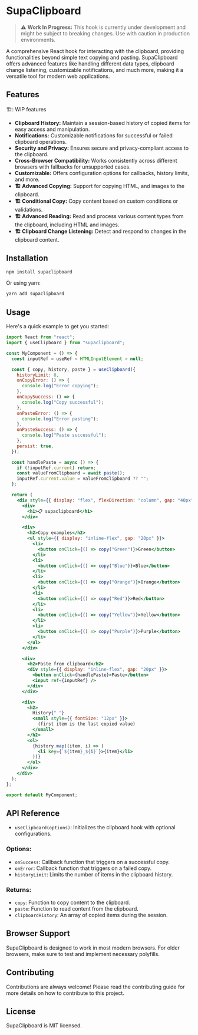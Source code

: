 # SupaClipboard

> :warning: **Work In Progress:** This hook is currently under development and might be subject to breaking changes. Use with caution in production environments.

A comprehensive React hook for interacting with the clipboard, providing functionalities beyond simple text copying and pasting. SupaClipboard offers advanced features like handling different data types, clipboard change listening, customizable notifications, and much more, making it a versatile tool for modern web applications.

## Features

🏗️: WIP features

- **Clipboard History:** Maintain a session-based history of copied items for easy access and manipulation.
- **Notifications:** Customizable notifications for successful or failed clipboard operations.
- **Security and Privacy:** Ensures secure and privacy-compliant access to the clipboard.
- **Cross-Browser Compatibility:** Works consistently across different browsers with fallbacks for unsupported cases.
- **Customizable:** Offers configuration options for callbacks, history limits, and more.
- **🏗️ Advanced Copying:** Support for copying HTML, and images to the clipboard.
- **🏗️ Conditional Copy:** Copy content based on custom conditions or validations.
- **🏗️ Advanced Reading:** Read and process various content types from the clipboard, including HTML and images.
- **🏗️ Clipboard Change Listening:** Detect and respond to changes in the clipboard content.

## Installation

```bash
npm install supaclipboard
```

Or using yarn:

```bash
yarn add supaclipboard
```

## Usage

Here's a quick example to get you started:

```jsx
import React from "react";
import { useClipboard } from "supaclipboard";

const MyComponent = () => {
  const inputRef = useRef < HTMLInputElement > null;

  const { copy, history, paste } = useClipboard({
    historyLimit: 8,
    onCopyError: () => {
      console.log("Error copying");
    },
    onCopySuccess: () => {
      console.log("Copy successful");
    },
    onPasteError: () => {
      console.log("Error pasting");
    },
    onPasteSuccess: () => {
      console.log("Paste successful");
    },
    persist: true,
  });

  const handlePaste = async () => {
    if (!inputRef.current) return;
    const valueFromClipboard = await paste();
    inputRef.current.value = valueFromClipboard ?? "";
  };

  return (
    <div style={{ display: "flex", flexDirection: "column", gap: "40px" }}>
      <div>
        <h1>📋 supaclipboard</h1>
      </div>

      <div>
        <h2>Copy examples</h2>
        <ul style={{ display: "inline-flex", gap: "20px" }}>
          <li>
            <button onClick={() => copy("Green")}>Green</button>
          </li>
          <li>
            <button onClick={() => copy("Blue")}>Blue</button>
          </li>
          <li>
            <button onClick={() => copy("Orange")}>Orange</button>
          </li>
          <li>
            <button onClick={() => copy("Red")}>Red</button>
          </li>
          <li>
            <button onClick={() => copy("Yellow")}>Yellow</button>
          </li>
          <li>
            <button onClick={() => copy("Purple")}>Purple</button>
          </li>
        </ul>
      </div>

      <div>
        <h2>Paste from clipboard</h2>
        <div style={{ display: "inline-flex", gap: "20px" }}>
          <button onClick={handlePaste}>Paste</button>
          <input ref={inputRef} />
        </div>
      </div>

      <div>
        <h2>
          History{" "}
          <small style={{ fontSize: "12px" }}>
            (first item is the last copied value)
          </small>
        </h2>
        <ol>
          {history.map((item, i) => (
            <li key={`${item}_${i}`}>{item}</li>
          ))}
        </ol>
      </div>
    </div>
  );
};

export default MyComponent;
```

## API Reference

- `useClipboard(options)`: Initializes the clipboard hook with optional configurations.

### Options:

- `onSuccess`: Callback function that triggers on a successful copy.
- `onError`: Callback function that triggers on a failed copy.
- `historyLimit`: Limits the number of items in the clipboard history.

### Returns:

- `copy`: Function to copy content to the clipboard.
- `paste`: Function to read content from the clipboard.
- `clipboardHistory`: An array of copied items during the session.

## Browser Support

SupaClipboard is designed to work in most modern browsers. For older browsers, make sure to test and implement necessary polyfills.

## Contributing

Contributions are always welcome! Please read the contributing guide for more details on how to contribute to this project.

## License

SupaClipboard is MIT licensed.
